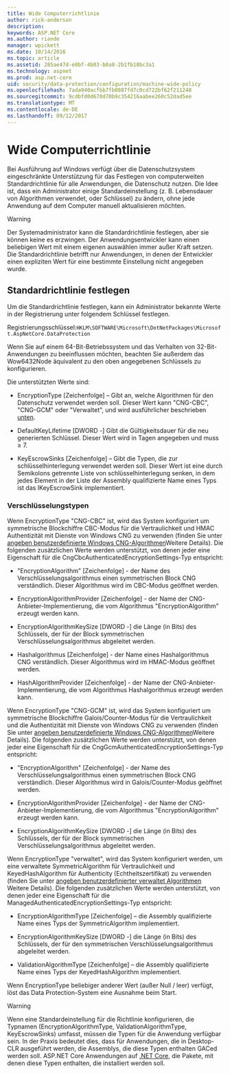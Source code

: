 ```yaml
---
title: Wide Computerrichtlinie
author: rick-anderson
description: 
keywords: ASP.NET Core
ms.author: riande
manager: wpickett
ms.date: 10/14/2016
ms.topic: article
ms.assetid: 285ae47d-e0bf-4b03-b0a8-2b1fb18bc3a1
ms.technology: aspnet
ms.prod: asp.net-core
uid: security/data-protection/configuration/machine-wide-policy
ms.openlocfilehash: 7ada940acfbb7fb0887fd7c0cd722bf62f211248
ms.sourcegitcommit: 9cdbfd0d670d70b9c354216aabee260c52dad5ee
ms.translationtype: MT
ms.contentlocale: de-DE
ms.lasthandoff: 09/12/2017
---
```

# <a name="machine-wide-policy"></a>Wide Computerrichtlinie

<a name=data-protection-configuration-machinewidepolicy></a>

Bei Ausführung auf Windows verfügt über die Datenschutzsystem eingeschränkte Unterstützung für das Festlegen von computerweiten Standardrichtlinie für alle Anwendungen, die Datenschutz nutzen. Die Idee ist, dass ein Administrator einige Standardeinstellung (z. B. Lebensdauer von Algorithmen verwendet, oder Schlüssel) zu ändern, ohne jede Anwendung auf dem Computer manuell aktualisieren möchten.

>[!WARNING]
> Der Systemadministrator kann die Standardrichtlinie festlegen, aber sie können keine es erzwingen. Der Anwendungsentwickler kann einen beliebigen Wert mit einem eigenen auswählen immer außer Kraft setzen. Die Standardrichtlinie betrifft nur Anwendungen, in denen der Entwickler einen expliziten Wert für eine bestimmte Einstellung nicht angegeben wurde.

## <a name="setting-default-policy"></a>Standardrichtlinie festlegen

Um die Standardrichtlinie festlegen, kann ein Administrator bekannte Werte in der Registrierung unter folgendem Schlüssel festlegen.

Registrierungsschlüssel:`HKLM\SOFTWARE\Microsoft\DotNetPackages\Microsoft.AspNetCore.DataProtection`

Wenn Sie auf einem 64-Bit-Betriebssystem und das Verhalten von 32-Bit-Anwendungen zu beeinflussen möchten, beachten Sie außerdem das Wow6432Node äquivalent zu den oben angegebenen Schlüssels zu konfigurieren.

Die unterstützten Werte sind:

* EncryptionType [Zeichenfolge] – Gibt an, welche Algorithmen für den Datenschutz verwendet werden soll. Dieser Wert kann "CNG-CBC", "CNG-GCM" oder "Verwaltet", und wird ausführlicher beschrieben [unten](#data-protection-encryption-types).

* DefaultKeyLifetime [DWORD -] Gibt die Gültigkeitsdauer für die neu generierten Schlüssel. Dieser Wert wird in Tagen angegeben und muss ≥ 7.

* KeyEscrowSinks [Zeichenfolge] – Gibt die Typen, die zur schlüsselhinterlegung verwendet werden soll. Dieser Wert ist eine durch Semikolons getrennte Liste von schlüsselhinterlegung senken, in dem jedes Element in der Liste der Assembly qualifizierte Name eines Typs ist das IKeyEscrowSink implementiert.

<a name=data-protection-encryption-types></a>

### <a name="encryption-types"></a>Verschlüsselungstypen

Wenn EncryptionType "CNG-CBC" ist, wird das System konfiguriert um symmetrische Blockchiffre CBC-Modus für die Vertraulichkeit und HMAC Authentizität mit Dienste von Windows CNG zu verwenden (finden Sie unter [angeben benutzerdefinierte Windows CNG-Algorithmen](overview.md#data-protection-changing-algorithms-cng)Weitere Details). Die folgenden zusätzlichen Werte werden unterstützt, von denen jeder eine Eigenschaft für die CngCbcAuthenticatedEncryptionSettings-Typ entspricht:

* "EncryptionAlgorithm" [Zeichenfolge] - der Name des Verschlüsselungsalgorithmus einen symmetrischen Block CNG verständlich. Dieser Algorithmus wird im CBC-Modus geöffnet werden.

* EncryptionAlgorithmProvider [Zeichenfolge] - der Name der CNG-Anbieter-Implementierung, die vom Algorithmus "EncryptionAlgorithm" erzeugt werden kann.

* EncryptionAlgorithmKeySize [DWORD -] die Länge (in Bits) des Schlüssels, der für der Block symmetrischen Verschlüsselungsalgorithmus abgeleitet werden.

* Hashalgorithmus [Zeichenfolge] - der Name eines Hashalgorithmus CNG verständlich. Dieser Algorithmus wird im HMAC-Modus geöffnet werden.

* HashAlgorithmProvider [Zeichenfolge] - der Name der CNG-Anbieter-Implementierung, die vom Algorithmus Hashalgorithmus erzeugt werden kann.

Wenn EncryptionType "CNG-GCM" ist, wird das System konfiguriert um symmetrische Blockchiffre Galois/Counter-Modus für die Vertraulichkeit und die Authentizität mit Dienste von Windows CNG zu verwenden (finden Sie unter [angeben benutzerdefinierte Windows CNG-Algorithmen](overview.md#data-protection-changing-algorithms-cng)Weitere Details). Die folgenden zusätzlichen Werte werden unterstützt, von denen jeder eine Eigenschaft für die CngGcmAuthenticatedEncryptionSettings-Typ entspricht:

* "EncryptionAlgorithm" [Zeichenfolge] - der Name des Verschlüsselungsalgorithmus einen symmetrischen Block CNG verständlich. Dieser Algorithmus wird in Galois/Counter-Modus geöffnet werden.

* EncryptionAlgorithmProvider [Zeichenfolge] - der Name der CNG-Anbieter-Implementierung, die vom Algorithmus "EncryptionAlgorithm" erzeugt werden kann.

* EncryptionAlgorithmKeySize [DWORD -] die Länge (in Bits) des Schlüssels, der für der Block symmetrischen Verschlüsselungsalgorithmus abgeleitet werden.

Wenn EncryptionType "verwaltet", wird das System konfiguriert werden, um eine verwaltete SymmetricAlgorithm für Vertraulichkeit und KeyedHashAlgorithm für Authenticity (Echtheitszertifikat) zu verwenden (finden Sie unter [angeben benutzerdefinierter verwaltet Algorithmen](overview.md#data-protection-changing-algorithms-custom-managed) Weitere Details). Die folgenden zusätzlichen Werte werden unterstützt, von denen jeder eine Eigenschaft für die ManagedAuthenticatedEncryptionSettings-Typ entspricht:

* EncryptionAlgorithmType [Zeichenfolge] – die Assembly qualifizierte Name eines Typs der SymmetricAlgorithm implementiert.

* EncryptionAlgorithmKeySize [DWORD -] die Länge (in Bits) des Schlüssels, der für den symmetrischen Verschlüsselungsalgorithmus abgeleitet werden.

* ValidationAlgorithmType [Zeichenfolge] – die Assembly qualifizierte Name eines Typs der KeyedHashAlgorithm implementiert.

Wenn EncryptionType beliebiger anderer Wert (außer Null / leer) verfügt, löst das Data Protection-System eine Ausnahme beim Start.

>[!WARNING]
> Wenn eine Standardeinstellung für die Richtlinie konfigurieren, die Typnamen (EncryptionAlgorithmType, ValidationAlgorithmType, KeyEscrowSinks) umfasst, müssen die Typen für die Anwendung verfügbar sein. In der Praxis bedeutet dies, dass für Anwendungen, die in Desktop-CLR ausgeführt werden, die Assemblys, die diese Typen enthalten GACed werden soll. ASP.NET Core Anwendungen auf [.NET Core](https://www.microsoft.com/net/core), die Pakete, mit denen diese Typen enthalten, die installiert werden soll.
